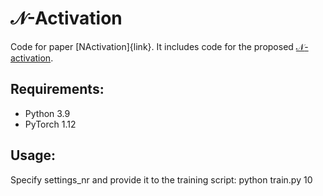 
# $\mathcal{N}$-Activation

Code for paper [NActivation]{link}.
It includes code for the proposed 
[$\mathcal{N}$-activation](src/models/layers/activations/n_activation.py).

## Requirements:
- Python 3.9
- PyTorch 1.12


## Usage:
Specify settings_nr and provide it to the training script:
    python train.py 10
